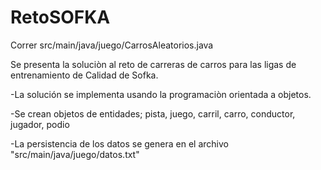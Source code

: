 # RetoSOFKA

Correr src/main/java/juego/CarrosAleatorios.java

Se presenta la soluciòn al reto de carreras de carros para las ligas de entrenamiento de Calidad de Sofka.

-La solución se implementa usando la programaciòn orientada a objetos. 

-Se crean objetos de entidades; pista, juego, carril, carro, conductor, jugador, podio

-La persistencia de los datos se genera en el archivo "src/main/java/juego/datos.txt"
